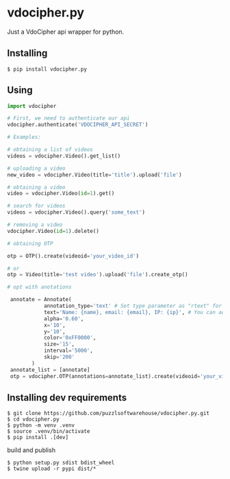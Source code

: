 # vdocipher.py
Just a VdoCipher api wrapper for python.

Installing
--------

```shell script 
$ pip install vdocipher.py
```    
 
Using
--------

```python 
import vdocipher 

# First, we need to authenticate our api
vdocipher.authenticate('VDOCIPHER_API_SECRET')

# Examples:

# obtaining a list of videos
videos = vdocipher.Video().get_list()

# uploading a video
new_video = vdocipher.Video(title='title').upload('file')

# obtaining a video
video = vdocipher.Video(id=1).get()

# search for videos
videos = vdocipher.Video().query('some_text')

# removing a video
vdocipher.Video(id=1).delete()

# obtaining OTP

otp = OTP().create(videoid='your_video_id')

# or
otp = Video(title='test video').upload('file').create_otp()

# opt with anotations

 annotate = Annotate(
            annotation_type='text' # Set type parameter as "rtext" for Dynamic watermark
            text='Name: {name}, email: {email}, IP: {ip}', # You can add user identifiable information
            alpha='0.60',
            x='10',
            y='10',
            color='0xFF0000',
            size='15',
            interval='5000',
            skip='200'
        )
 annotate_list = [annotate]
 otp = vdocipher.OTP(annotations=annotate_list).create(videoid='your_video_id')
```

Installing dev requirements
--------

```shell script 
$ git clone https://github.com/puzzlsoftwarehouse/vdocipher.py.git
$ cd vdocipher.py
$ python -m venv .venv
$ source .venv/bin/activate
$ pip install .[dev]
```

build and publish

```shell script
$ python setup.py sdist bdist_wheel
$ twine upload -r pypi dist/*
```



    
    
    